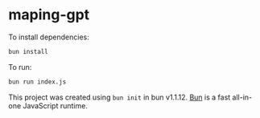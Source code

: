 # maping-gpt

To install dependencies:

```bash
bun install
```

To run:

```bash
bun run index.js
```

This project was created using `bun init` in bun v1.1.12. [Bun](https://bun.sh) is a fast all-in-one JavaScript runtime.
